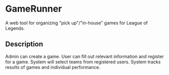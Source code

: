 # GameRunner
A web tool for organizing "pick up"/"in-house" games for League of Legends. 

## Description
Admin can create a game. User can fill out relevant information and register for a game. System will select teams from registered users. System tracks results of games and individual performance.
